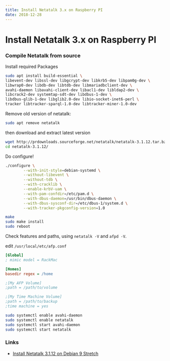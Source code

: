 ```yaml
---
title: Install Netatalk 3.x on Raspberry PI
date: 2018-12-28
---
```


# Install Netatalk 3.x on Raspberry PI

### Compile Netatalk from source

Install required Packages

```bash
sudo apt install build-essential \
libevent-dev libssl-dev libgcrypt-dev libkrb5-dev libpam0g-dev \
libwrap0-dev libdb-dev libtdb-dev libmariadbclient-dev \
avahi-daemon libavahi-client-dev libacl1-dev libldap2-dev \
libcrack2-dev systemtap-sdt-dev libdbus-1-dev \
libdbus-glib-1-dev libglib2.0-dev libio-socket-inet6-perl \
tracker libtracker-sparql-1.0-dev libtracker-miner-1.0-dev
```

Remove old version of netatalk:

```bash
sudo apt remove netatalk
```

then download and extract latest version

```bash
wget http://prdownloads.sourceforge.net/netatalk/netatalk-3.1.12.tar.bz2 -qO - | tar -xj
cd netatalk-3.1.12/
```

Do configure!

```bash
./configure \
        --with-init-style=debian-systemd \
        --without-libevent \
        --without-tdb \
        --with-cracklib \
        --enable-krbV-uam \
        --with-pam-confdir=/etc/pam.d \
        --with-dbus-daemon=/usr/bin/dbus-daemon \
        --with-dbus-sysconf-dir=/etc/dbus-1/system.d \
        --with-tracker-pkgconfig-version=1.0
```

```bash
make
sudo make install
sudo reboot
```

Check features and paths, using `netatalk -V` and `afpd -V`.

edit `/usr/local/etc/afp.conf`

```ini
[Global]
; mimic model = RackMac

[Homes]
basedir regex = /home

;[My AFP Volume]
;path = /path/to/volume

;[My Time Machine Volume]
;path = /path/to/backup
;time machine = yes
```

```bash
sudo systemctl enable avahi-daemon
sudo systemctl enable netatalk
sudo systemctl start avahi-daemon
sudo systemctl start netatalk
```

### Links

* [Install Netatalk 3.1.12 on Debian 9 Stretch](http://netatalk.sourceforge.net/wiki/index.php/Install_Netatalk_3.1.12_on_Debian_9_Stretch)
